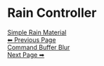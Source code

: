 # Rain Controller


<div class="page-nav">
  <a href="#/SimpleRainMaterial" class="prev">
    <div class="title">Simple Rain Material</div>
    <div class="subtitle">⬅ Previous Page</div>
  </a>
  <a href="#/CommandBufferBlur" class="next">
    <div class="title">Command Buffer Blur</div>
    <div class="subtitle">Next Page ➡</div>
  </a>
</div>
